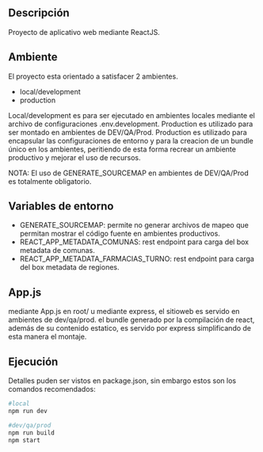 ## Descripción

Proyecto de aplicativo web mediante ReactJS.

## Ambiente

El proyecto esta orientado a satisfacer 2 ambientes.
* local/development
* production

Local/development es para ser ejecutado en ambientes locales mediante el archivo de configuraciones .env.development.
Production es utilizado para ser montado en ambientes de DEV/QA/Prod. Production es utilizado para encapsular las configuraciones de entorno y para la creacion de un bundle único en los ambientes, peritiendo de esta forma recrear un ambiente productivo y mejorar el uso de recursos.

NOTA: El uso de GENERATE_SOURCEMAP en ambientes de DEV/QA/Prod es totalmente obligatorio.

## Variables de entorno 

* GENERATE_SOURCEMAP: permite no generar archivos de mapeo que permitan mostrar el código fuente en ambientes productivos.
* REACT_APP_METADATA_COMUNAS: rest endpoint para carga del box metadata de comunas.
* REACT_APP_METADATA_FARMACIAS_TURNO: rest endpoint para carga del box metadata de regiones.

## App.js

mediante App.js en root/ u mediante express, el sitioweb es  servido en ambientes de dev/qa/prod. el bundle generado por la compilación de react, además de su contenido estatico, es servido por express simplificando de esta manera el montaje. 

## Ejecución

Detalles puden ser vistos en package.json, sin embargo estos son los comandos recomendados:

```bash
#local
npm run dev

#dev/qa/prod
npm run build
npm start
```